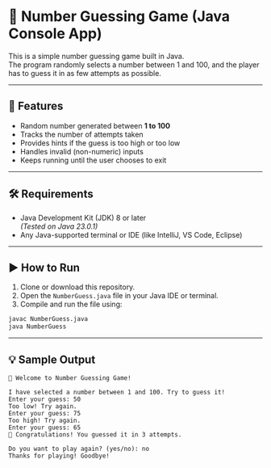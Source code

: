 # 🎯 Number Guessing Game (Java Console App)

This is a simple number guessing game built in Java.  
The program randomly selects a number between 1 and 100, and the player has to guess it in as few attempts as possible.

---

## 🚀 Features

- Random number generated between **1 to 100**
- Tracks the number of attempts taken
- Provides hints if the guess is too high or too low
- Handles invalid (non-numeric) inputs
- Keeps running until the user chooses to exit

---

## 🛠️ Requirements

- Java Development Kit (JDK) 8 or later  
  _(Tested on Java 23.0.1)_
- Any Java-supported terminal or IDE (like IntelliJ, VS Code, Eclipse)

---

## ▶️ How to Run

1. Clone or download this repository.
2. Open the `NumberGuess.java` file in your Java IDE or terminal.
3. Compile and run the file using:

```bash
javac NumberGuess.java
java NumberGuess
```
---

## 💡 Sample Output
```
🎯 Welcome to Number Guessing Game!

I have selected a number between 1 and 100. Try to guess it!
Enter your guess: 50
Too low! Try again.
Enter your guess: 75
Too high! Try again.
Enter your guess: 65
🎉 Congratulations! You guessed it in 3 attempts.

Do you want to play again? (yes/no): no
Thanks for playing! Goodbye!
